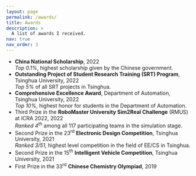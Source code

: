```yaml
---
layout: page
permalink: /awards/
title: Awards
description: >
  A list of awards I received.
nav: true
nav_order: 3
---
```


- **China National Scholarship**, 2022<br/>
*Top 0.1%*, highest scholarship given by the Chinese government.
- **Outstanding Project of Student Research Training (SRT) Program**, Tsinghua University, 2022<br/>
*Top 5%* of all SRT projects in Tsinghua.
- **Comprehensive Excellence Award**, Department of Automation, Tsinghua University, 2022<br/>
*Top 10%*, highest honor for students in the Department of Automation.
- Third Prize in the **RoboMaster University Sim2Real Challenge** (RMUS) at ICRA 2022, 2022<br/>
*Ranked 4<sup>th</sup>* among all 117 participating teams in the simulation stage.
- Second Prize in the 23<sup>rd</sup> **Electronic Design Competition**, Tsinghua University, 2021<br/>
*Ranked 3/51*, highest level competition in the field of EE/CS in Tsinghua.
- Second Prize in the 15<sup>th</sup> **Intelligent Vehicle Competition**, Tsinghua University, 2021
- First Prize in the 33<sup>rd</sup> **Chinese Chemistry Olympiad**, 2019
